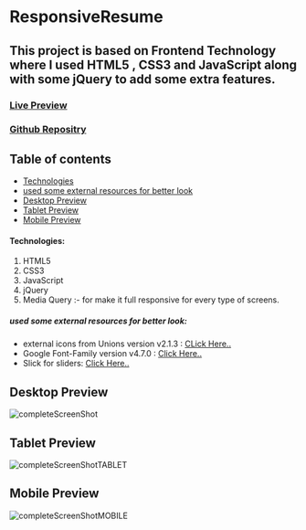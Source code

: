 # ResponsiveResume

## This project is based on Frontend Technology where I used HTML5 , CSS3 and JavaScript along with some jQuery to add some extra features.


### [Live Preview](https://responsiveresume2021.netlify.app/)


### [Github Repositry](https://github.com/gautam2021/ResponsiveResume)

## Table of contents
* [Technologies](#Technologies)
* [used some external resources for better look](#used-some-external-resources-for-better-look)
* [Desktop Preview](#Desktop-Preview)
* [Tablet Preview](#Tablet-Preview)
* [Mobile Preview](#Mobile-Preview)

#### Technologies: 

1) HTML5
2) CSS3
3) JavaScript
4) jQuery
5) Media Query :- for make it full responsive for every type of screens.

##### used some external resources for better look:

* external icons from Unions version v2.1.3 : [CLick Here..](https://unicons.iconscout.com/release/v2.1.3/css/unicons.css)
* Google Font-Family version v4.7.0 : [Click Here..](https://cdnjs.cloudflare.com/ajax/libs/font-awesome/4.7.0/css/font-awesome.min.css)
* Slick for sliders: [Click Here..](https://kenwheeler.github.io/slick/)

## Desktop Preview
![completeScreenShot](https://user-images.githubusercontent.com/35236178/127748654-d54e4d18-ac3d-4445-9d2f-efc17e127b64.png)


## Tablet Preview
![completeScreenShotTABLET](https://user-images.githubusercontent.com/35236178/127749857-48119b73-5130-4393-a10f-82ac75127baf.png)



## Mobile Preview
![completeScreenShotMOBILE](https://user-images.githubusercontent.com/35236178/127749691-8a321b07-4884-4d03-ac54-b1a65301a24b.png)

